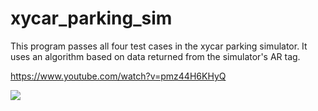 # xycar_parking_sim

This program passes all four test cases in the xycar parking simulator.
It uses an algorithm based on data returned from the simulator's AR tag.

https://www.youtube.com/watch?v=pmz44H6KHyQ

![](https://i.imgur.com/w8WcZqd.png)
